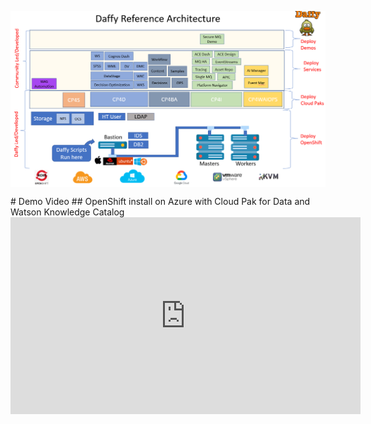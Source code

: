 <p align = "center">
  <img src='./images/download.png'  align="top"  style = "float">
</p>
# Demo Video
## OpenShift install on Azure with Cloud Pak for Data and Watson Knowledge Catalog
<html>
   <head>
      <title>HTML Video embed</title>
   </head>
   <body>
    <div style="text-align:center">
<iframe width="560" height="315" src="https://www.youtube.com/embed/LFqc0WD7x-U" title="YouTube video player" frameborder="0" allow="accelerometer; autoplay; clipboard-write; encrypted-media; gyroscope; picture-in-picture" allowfullscreen></iframe>      <iframe width="560" height="315" src="" frameborder="0" allowfullscreen></iframe>
      </iframe>
      </div>
   </body>
</html>
